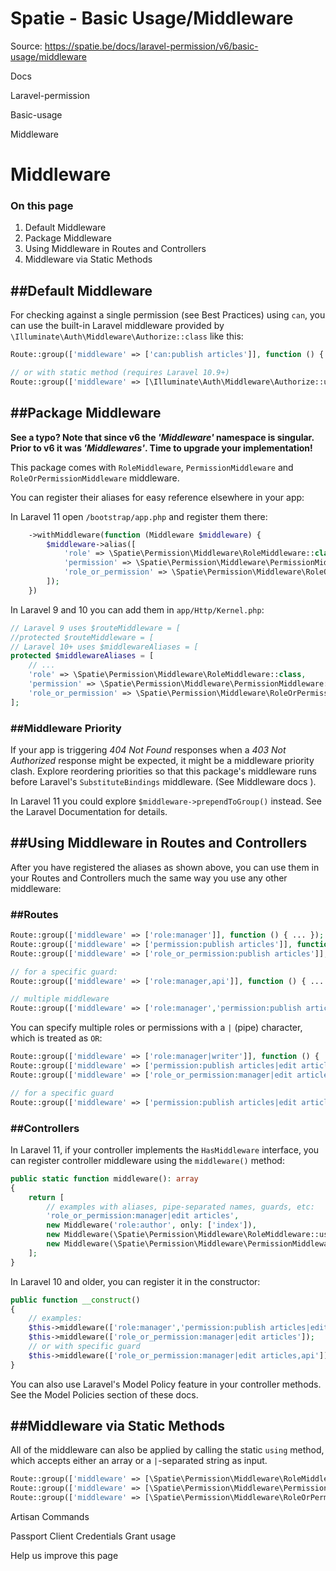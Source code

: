 # Spatie - Basic Usage/Middleware

Source: https://spatie.be/docs/laravel-permission/v6/basic-usage/middleware

Docs

Laravel-permission

Basic-usage

Middleware

Middleware
==========

### On this page

1. Default Middleware
2. Package Middleware
3. Using Middleware in Routes and Controllers
4. Middleware via Static Methods

##Default Middleware
--------------------

For checking against a single permission (see Best Practices) using `can`, you can use the built-in Laravel middleware provided by `\Illuminate\Auth\Middleware\Authorize::class` like this:

```php
Route::group(['middleware' => ['can:publish articles']], function () { ... });

// or with static method (requires Laravel 10.9+)
Route::group(['middleware' => [\Illuminate\Auth\Middleware\Authorize::using('publish articles')]], function () { ... });
```
##Package Middleware
--------------------

**See a typo? Note that since v6 the *'Middleware'* namespace is singular. Prior to v6 it was *'Middlewares'*. Time to upgrade your implementation!**

This package comes with `RoleMiddleware`, `PermissionMiddleware` and `RoleOrPermissionMiddleware` middleware.

You can register their aliases for easy reference elsewhere in your app:

In Laravel 11 open `/bootstrap/app.php` and register them there:

```php
    ->withMiddleware(function (Middleware $middleware) {
        $middleware->alias([
            'role' => \Spatie\Permission\Middleware\RoleMiddleware::class,
            'permission' => \Spatie\Permission\Middleware\PermissionMiddleware::class,
            'role_or_permission' => \Spatie\Permission\Middleware\RoleOrPermissionMiddleware::class,
        ]);
    })
```
In Laravel 9 and 10 you can add them in `app/Http/Kernel.php`:

```php
// Laravel 9 uses $routeMiddleware = [
//protected $routeMiddleware = [
// Laravel 10+ uses $middlewareAliases = [
protected $middlewareAliases = [
    // ...
    'role' => \Spatie\Permission\Middleware\RoleMiddleware::class,
    'permission' => \Spatie\Permission\Middleware\PermissionMiddleware::class,
    'role_or_permission' => \Spatie\Permission\Middleware\RoleOrPermissionMiddleware::class,
];
```
### ##Middleware Priority

If your app is triggering *404 Not Found* responses when a *403 Not Authorized* response might be expected, it might be a middleware priority clash. Explore reordering priorities so that this package's middleware runs before Laravel's `SubstituteBindings` middleware. (See Middleware docs ).

In Laravel 11 you could explore `$middleware->prependToGroup()` instead. See the Laravel Documentation for details.

##Using Middleware in Routes and Controllers
--------------------------------------------

After you have registered the aliases as shown above, you can use them in your Routes and Controllers much the same way you use any other middleware:

### ##Routes

```php
Route::group(['middleware' => ['role:manager']], function () { ... });
Route::group(['middleware' => ['permission:publish articles']], function () { ... });
Route::group(['middleware' => ['role_or_permission:publish articles']], function () { ... });

// for a specific guard:
Route::group(['middleware' => ['role:manager,api']], function () { ... });

// multiple middleware
Route::group(['middleware' => ['role:manager','permission:publish articles']], function () { ... });
```
You can specify multiple roles or permissions with a `|` (pipe) character, which is treated as `OR`:

```php
Route::group(['middleware' => ['role:manager|writer']], function () { ... });
Route::group(['middleware' => ['permission:publish articles|edit articles']], function () { ... });
Route::group(['middleware' => ['role_or_permission:manager|edit articles']], function () { ... });

// for a specific guard
Route::group(['middleware' => ['permission:publish articles|edit articles,api']], function () { ... });
```
### ##Controllers

In Laravel 11, if your controller implements the `HasMiddleware` interface, you can register controller middleware using the `middleware()` method:

```php
public static function middleware(): array
{
    return [
        // examples with aliases, pipe-separated names, guards, etc:
        'role_or_permission:manager|edit articles',
        new Middleware('role:author', only: ['index']),
        new Middleware(\Spatie\Permission\Middleware\RoleMiddleware::using('manager'), except:['show']),
        new Middleware(\Spatie\Permission\Middleware\PermissionMiddleware::using('delete records,api'), only:['destroy']),
    ];
}
```
In Laravel 10 and older, you can register it in the constructor:

```php
public function __construct()
{
    // examples:
    $this->middleware(['role:manager','permission:publish articles|edit articles']);
    $this->middleware(['role_or_permission:manager|edit articles']);
    // or with specific guard
    $this->middleware(['role_or_permission:manager|edit articles,api']);
}
```
You can also use Laravel's Model Policy feature in your controller methods. See the Model Policies section of these docs.

##Middleware via Static Methods
-------------------------------

All of the middleware can also be applied by calling the static `using` method, which accepts either an array or a `|`-separated string as input.

```php
Route::group(['middleware' => [\Spatie\Permission\Middleware\RoleMiddleware::using('manager')]], function () { ... });
Route::group(['middleware' => [\Spatie\Permission\Middleware\PermissionMiddleware::using('publish articles|edit articles')]], function () { ... });
Route::group(['middleware' => [\Spatie\Permission\Middleware\RoleOrPermissionMiddleware::using(['manager', 'edit articles'])]], function () { ... });
```
Artisan Commands

Passport Client Credentials Grant usage

Help us improve this page